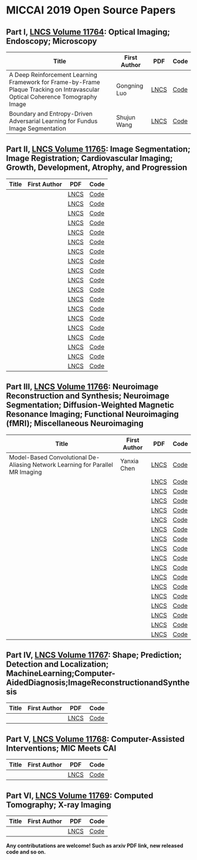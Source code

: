 # MICCAI 2019 Open Source Papers

## Part I, [LNCS Volume 11764](https://link.springer.com/book/10.1007/978-3-030-32239-7#volumes): Optical Imaging; Endoscopy; Microscopy 

|Title|First Author|PDF|Code|
|---|---|---|---|
|A Deep Reinforcement Learning Framework for Frame-by-Frame Plaque Tracking on Intravascular Optical Coherence Tomography Image|Gongning Luo|[LNCS](https://doi.org/10.1007/978-3-030-32239-7_2)|[Code]( https://github.com/luogongning/PlaqueRL)|
|Boundary and Entropy-Driven Adversarial Learning for Fundus Image Segmentation|Shujun Wang|[LNCS](https://doi.org/10.1007/978-3-030-32239-7_12)|[Code]( https://github.com/EmmaW8/BEAL)|


## Part II, [LNCS Volume 11765](https://link.springer.com/book/10.1007/978-3-030-32245-8): Image Segmentation; Image Registration; Cardiovascular Imaging; Growth, Development, Atrophy, and Progression 

|Title|First Author|PDF|Code|
|---|---|---|---|
|||[LNCS]()|[Code]()|
|||[LNCS]()|[Code]()|
|||[LNCS]()|[Code]()|
|||[LNCS]()|[Code]()|
|||[LNCS]()|[Code]()|
|||[LNCS]()|[Code]()|
|||[LNCS]()|[Code]()|
|||[LNCS]()|[Code]()|
|||[LNCS]()|[Code]()|
|||[LNCS]()|[Code]()|
|||[LNCS]()|[Code]()|
|||[LNCS]()|[Code]()|
|||[LNCS]()|[Code]()|
|||[LNCS]()|[Code]()|
|||[LNCS]()|[Code]()|
|||[LNCS]()|[Code]()|
|||[LNCS]()|[Code]()|
|||[LNCS]()|[Code]()|
|||[LNCS]()|[Code]()|

## Part III, [LNCS Volume 11766](https://link.springer.com/book/10.1007/978-3-030-32248-9): Neuroimage Reconstruction and Synthesis; Neuroimage Segmentation; Diffusion-Weighted Magnetic Resonance Imaging; Functional Neuroimaging (fMRI); Miscellaneous Neuroimaging

|Title|First Author|PDF|Code|
|---|---|---|---|
|Model-Based Convolutional De-Aliasing Network Learning for Parallel MR Imaging|Yanxia Chen|[LNCS](https://doi.org/10.1007/978-3-030-32248-9_4)|[Code](https://github.com/yanxiachen/ConvDe-AliasingNet)|
|||[LNCS]()|[Code]()|
|||[LNCS]()|[Code]()|
|||[LNCS]()|[Code]()|
|||[LNCS]()|[Code]()|
|||[LNCS]()|[Code]()|
|||[LNCS]()|[Code]()|
|||[LNCS]()|[Code]()|
|||[LNCS]()|[Code]()|
|||[LNCS]()|[Code]()|
|||[LNCS]()|[Code]()|
|||[LNCS]()|[Code]()|
|||[LNCS]()|[Code]()|
|||[LNCS]()|[Code]()|
|||[LNCS]()|[Code]()|
|||[LNCS]()|[Code]()|
|||[LNCS]()|[Code]()|
|||[LNCS]()|[Code]()|

## Part IV, [LNCS Volume 11767](https://link.springer.com/book/10.1007/978-3-030-32251-9): Shape; Prediction; Detection and Localization; MachineLearning;Computer-AidedDiagnosis;ImageReconstructionandSynthesis 

|Title|First Author|PDF|Code|
|---|---|---|---|
|||[LNCS]()|[Code]()|

## Part V, [LNCS Volume 11768](https://link.springer.com/book/10.1007/978-3-030-32254-0): Computer-Assisted Interventions; MIC Meets CAI 

|Title|First Author|PDF|Code|
|---|---|---|---|
|||[LNCS]()|[Code]()|


## Part VI, [LNCS Volume 11769](): Computed Tomography; X-ray Imaging

|Title|First Author|PDF|Code|
|---|---|---|---|
|||[LNCS]()|[Code]()|


**Any contributations are welcome! Such as arxiv PDF link, new released code and so on.**
